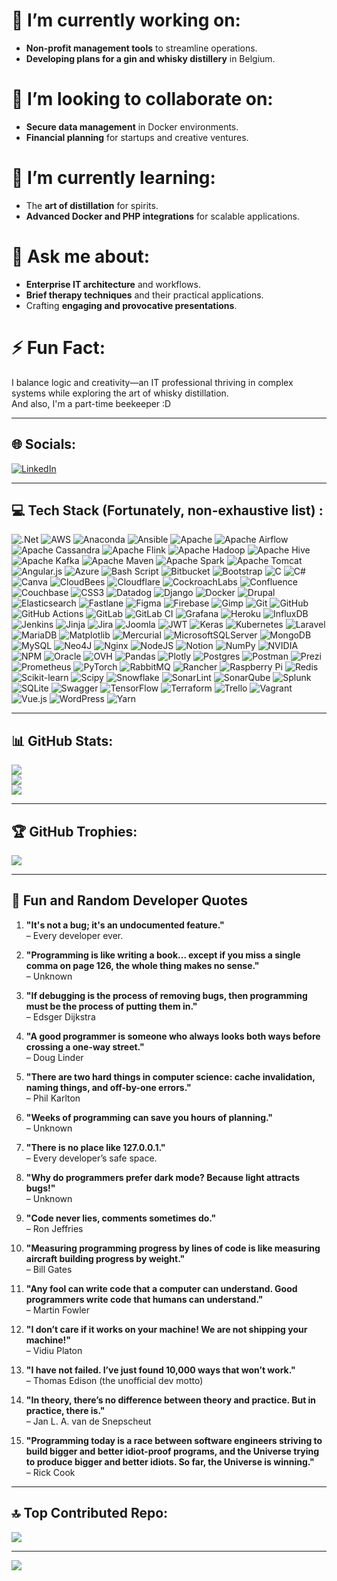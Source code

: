 # 🎯 I’m currently working on:
- **Non-profit management tools** to streamline operations.
- **Developing plans for a gin and whisky distillery** in Belgium.

# 🤝 I’m looking to collaborate on:
- **Secure data management** in Docker environments.
- **Financial planning** for startups and creative ventures.

# 🌱 I’m currently learning:
- The **art of distillation** for spirits.
- **Advanced Docker and PHP integrations** for scalable applications.

# 💬 Ask me about:
- **Enterprise IT architecture** and workflows.
- **Brief therapy techniques** and their practical applications.
- Crafting **engaging and provocative presentations**.

# ⚡ Fun Fact:
I balance logic and creativity—an IT professional thriving in complex systems while exploring the art of whisky distillation.  
And also, I'm a part-time beekeeper :D 

---

## 🌐 Socials:
[![LinkedIn](https://img.shields.io/badge/LinkedIn-%230077B5.svg?logo=linkedin&logoColor=white)](https://linkedin.com/in/cduverne)

---

## 💻 Tech Stack (Fortunately, non-exhaustive list) :
![.Net](https://img.shields.io/badge/.NET-5C2D91?style=flat&logo=.net&logoColor=white)
![AWS](https://img.shields.io/badge/AWS-%23FF9900.svg?style=flat&logo=amazon-aws&logoColor=white)
![Anaconda](https://img.shields.io/badge/Anaconda-%2344A833.svg?style=flat&logo=anaconda&logoColor=white)
![Ansible](https://img.shields.io/badge/ansible-%231A1918.svg?style=flat&logo=ansible&logoColor=white)
![Apache](https://img.shields.io/badge/apache-%23D42029.svg?style=flat&logo=apache&logoColor=white)
![Apache Airflow](https://img.shields.io/badge/Apache%20Airflow-017CEE?style=flat&logo=Apache%20Airflow&logoColor=white)
![Apache Cassandra](https://img.shields.io/badge/cassandra-%231287B1.svg?style=flat&logo=apache-cassandra&logoColor=white)
![Apache Flink](https://img.shields.io/badge/Apache%20Flink-E6526F?style=flat&logo=Apache%20Flink&logoColor=white)
![Apache Hadoop](https://img.shields.io/badge/Apache%20Hadoop-66CCFF?style=flat&logo=apachehadoop&logoColor=black)
![Apache Hive](https://img.shields.io/badge/Apache%20Hive-FDEE21?style=flat&logo=apachehive&logoColor=black)
![Apache Kafka](https://img.shields.io/badge/Apache%20Kafka-000?style=flat&logo=apachekafka)
![Apache Maven](https://img.shields.io/badge/Apache%20Maven-C71A36?style=flat&logo=Apache%20Maven&logoColor=white)
![Apache Spark](https://img.shields.io/badge/Apache%20Spark-FDEE21?style=flat&logo=apachespark&logoColor=black)
![Apache Tomcat](https://img.shields.io/badge/apache%20tomcat-%23F8DC75.svg?style=flat&logo=apache-tomcat&logoColor=black)
![Angular.js](https://img.shields.io/badge/angular.js-%23E23237.svg?style=flat&logo=angularjs&logoColor=white)
![Azure](https://img.shields.io/badge/azure-%230072C6.svg?style=flat&logo=microsoftazure&logoColor=white)
![Bash Script](https://img.shields.io/badge/bash_script-%23121011.svg?style=flat&logo=gnu-bash&logoColor=white)
![Bitbucket](https://img.shields.io/badge/bitbucket-%230047B3.svg?style=flat&logo=bitbucket&logoColor=white)
![Bootstrap](https://img.shields.io/badge/bootstrap-%238511FA.svg?style=flat&logo=bootstrap&logoColor=white)
![C](https://img.shields.io/badge/c-%2300599C.svg?style=flat&logo=c&logoColor=white)
![C#](https://img.shields.io/badge/c%23-%23239120.svg?style=flat&logo=csharp&logoColor=white)
![Canva](https://img.shields.io/badge/Canva-%2300C4CC.svg?style=flat&logo=Canva&logoColor=white)
![CloudBees](https://img.shields.io/badge/CloudBees-1997B5&?logo=cloudbees&logoColor=white&style=flat)
![Cloudflare](https://img.shields.io/badge/Cloudflare-F38020?style=flat&logo=Cloudflare&logoColor=white)
![CockroachLabs](https://img.shields.io/badge/Cockroach%20Labs-6933FF?style=flat&logo=Cockroach%20Labs&logoColor=white)
![Confluence](https://img.shields.io/badge/confluence-%23172BF4.svg?style=flat&logo=confluence&logoColor=white)
![Couchbase](https://img.shields.io/badge/Couchbase-EA2328?style=flat&logo=couchbase&logoColor=white)
![CSS3](https://img.shields.io/badge/css3-%231572B6.svg?style=flat&logo=css3&logoColor=white)
![Datadog](https://img.shields.io/badge/datadog-%23632CA6.svg?style=flat&logo=datadog&logoColor=white)
![Django](https://img.shields.io/badge/django-%23092E20.svg?style=flat&logo=django&logoColor=white)
![Docker](https://img.shields.io/badge/docker-%230db7ed.svg?style=flat&logo=docker&logoColor=white)
![Drupal](https://img.shields.io/badge/drupal-%230678BE.svg?style=flat&logo=drupal&logoColor=white)
![Elasticsearch](https://img.shields.io/badge/elasticsearch-%230377CC.svg?style=flat&logo=elasticsearch&logoColor=white)
![Fastlane](https://img.shields.io/badge/fastlane-%2382bd4e.svg?style=flat&logo=fastlane&logoColor=black)
![Figma](https://img.shields.io/badge/figma-%23F24E1E.svg?style=flat&logo=figma&logoColor=white)
![Firebase](https://img.shields.io/badge/firebase-a08021?style=flat&logo=firebase&logoColor=ffcd34)
![Gimp](https://img.shields.io/badge/Gimp-657D8B?style=flat&logo=gimp&logoColor=FFFFFF)
![Git](https://img.shields.io/badge/git-%23F05033.svg?style=flat&logo=git&logoColor=white)
![GitHub](https://img.shields.io/badge/github-%23121011.svg?style=flat&logo=github&logoColor=white)
![GitHub Actions](https://img.shields.io/badge/github%20actions-%232671E5.svg?style=flat&logo=githubactions&logoColor=white)
![GitLab](https://img.shields.io/badge/gitlab-%23181717.svg?style=flat&logo=gitlab&logoColor=white)
![GitLab CI](https://img.shields.io/badge/gitlab%20CI-%23181717.svg?style=flat&logo=gitlab&logoColor=white)
![Grafana](https://img.shields.io/badge/grafana-%23F46800.svg?style=flat&logo=grafana&logoColor=white)
![Heroku](https://img.shields.io/badge/heroku-%23430098.svg?style=flat&logo=heroku&logoColor=white)
![InfluxDB](https://img.shields.io/badge/InfluxDB-22ADF6?style=flat&logo=InfluxDB&logoColor=white)
![Jenkins](https://img.shields.io/badge/jenkins-%232C5263.svg?style=flat&logo=jenkins&logoColor=white)
![Jinja](https://img.shields.io/badge/jinja-white.svg?style=flat&logo=jinja&logoColor=black)
![Jira](https://img.shields.io/badge/jira-%230A0FFF.svg?style=flat&logo=jira&logoColor=white)
![Joomla](https://img.shields.io/badge/joomla-%235091CD.svg?style=flat&logo=joomla&logoColor=white)
![JWT](https://img.shields.io/badge/JWT-black?style=flat&logo=JSON%20web%20tokens)
![Keras](https://img.shields.io/badge/Keras-%23D00000.svg?style=flat&logo=Keras&logoColor=white)
![Kubernetes](https://img.shields.io/badge/kubernetes-%23326ce5.svg?style=flat&logo=kubernetes&logoColor=white)
![Laravel](https://img.shields.io/badge/laravel-%23FF2D20.svg?style=flat&logo=laravel&logoColor=white)
![MariaDB](https://img.shields.io/badge/MariaDB-003545?style=flat&logo=mariadb&logoColor=white)
![Matplotlib](https://img.shields.io/badge/Matplotlib-%23ffffff.svg?style=flat&logo=Matplotlib&logoColor=black)
![Mercurial](https://img.shields.io/badge/mercurial-999999.svg?style=flat&logo=mercurial&logoColor=white)
![MicrosoftSQLServer](https://img.shields.io/badge/Microsoft%20SQL%20Server-CC2927?style=flat&logo=microsoft%20sql%20server&logoColor=white)
![MongoDB](https://img.shields.io/badge/MongoDB-%234ea94b.svg?style=flat&logo=mongodb&logoColor=white)
![MySQL](https://img.shields.io/badge/mysql-4479A1.svg?style=flat&logo=mysql&logoColor=white)
![Neo4J](https://img.shields.io/badge/Neo4j-008CC1?style=flat&logo=neo4j&logoColor=white)
![Nginx](https://img.shields.io/badge/nginx-%23009639.svg?style=flat&logo=nginx&logoColor=white)
![NodeJS](https://img.shields.io/badge/node.js-6DA55F?style=flat&logo=node.js&logoColor=white)
![Notion](https://img.shields.io/badge/Notion-%23000000.svg?style=flat&logo=notion&logoColor=white)
![NumPy](https://img.shields.io/badge/numpy-%23013243.svg?style=flat&logo=numpy&logoColor=white)
![NVIDIA](https://img.shields.io/badge/cuda-000000.svg?style=flat&logo=nVIDIA&logoColor=green)
![NPM](https://img.shields.io/badge/NPM-%23CB3837.svg?style=flat&logo=npm&logoColor=white)
![Oracle](https://img.shields.io/badge/Oracle-F80000?style=flat&logo=oracle&logoColor=white)
![OVH](https://img.shields.io/badge/ovh-%23123F6D.svg?style=flat&logo=ovh&logoColor=#123F6D)
![Pandas](https://img.shields.io/badge/pandas-%23150458.svg?style=flat&logo=pandas&logoColor=white)
![Plotly](https://img.shields.io/badge/Plotly-%233F4F75.svg?style=flat&logo=plotly&logoColor=white)
![Postgres](https://img.shields.io/badge/postgres-%23316192.svg?style=flat&logo=postgresql&logoColor=white)
![Postman](https://img.shields.io/badge/Postman-FF6C37?style=flat&logo=postman&logoColor=white)
![Prezi](https://img.shields.io/badge/Prezi-%23000000.svg?style=flat&logo=Prezi&logoColor=white)
![Prometheus](https://img.shields.io/badge/Prometheus-E6522C?style=flat&logo=Prometheus&logoColor=white)
![PyTorch](https://img.shields.io/badge/PyTorch-%23EE4C2C.svg?style=flat&logo=PyTorch&logoColor=white)
![RabbitMQ](https://img.shields.io/badge/rabbitmq-FF6600?style=flat&logo=rabbitmq&logoColor=white)
![Rancher](https://img.shields.io/badge/rancher-%230075A8.svg?style=flat&logo=rancher&logoColor=white)
![Raspberry Pi](https://img.shields.io/badge/-Raspberry_Pi-C51A4A?style=flat&logo=Raspberry-Pi)
![Redis](https://img.shields.io/badge/redis-%23DD0031.svg?style=flat&logo=redis&logoColor=white)
![Scikit-learn](https://img.shields.io/badge/scikit--learn-%23F7931E.svg?style=flat&logo=scikit-learn&logoColor=white)
![Scipy](https://img.shields.io/badge/SciPy-%230C55A5.svg?style=flat&logo=scipy&logoColor=%white)
![Snowflake](https://img.shields.io/badge/snowflake-%2329B5E8.svg?style=flat&logo=snowflake&logoColor=white)
![SonarLint](https://img.shields.io/badge/SonarLint-CB2029?style=flat&logo=SONARLINT&logoColor=white)
![SonarQube](https://img.shields.io/badge/SonarQube-black?style=flat&logo=sonarqube&logoColor=4E9BCD)
![Splunk](https://img.shields.io/badge/splunk-%23000000.svg?style=flat&logo=splunk&logoColor=white)
![SQLite](https://img.shields.io/badge/sqlite-%2307405e.svg?style=flat&logo=sqlite&logoColor=white)
![Swagger](https://img.shields.io/badge/-Swagger-%23Clojure?style=flat&logo=swagger&logoColor=white)
![TensorFlow](https://img.shields.io/badge/TensorFlow-%23FF6F00.svg?style=flat&logo=TensorFlow&logoColor=white)
![Terraform](https://img.shields.io/badge/terraform-%235835CC.svg?style=flat&logo=terraform&logoColor=white)
![Trello](https://img.shields.io/badge/Trello-%23026AA7.svg?style=flat&logo=Trello&logoColor=white)
![Vagrant](https://img.shields.io/badge/vagrant-%231563FF.svg?style=flat&logo=vagrant&logoColor=white)
![Vue.js](https://img.shields.io/badge/vue.js-%2335495e.svg?style=flat&logo=vuedotjs&logoColor=%234FC08D)
![WordPress](https://img.shields.io/badge/WordPress-%23117AC9.svg?style=flat&logo=WordPress&logoColor=white)
![Yarn](https://img.shields.io/badge/yarn-%232C8EBB.svg?style=flat&logo=yarn&logoColor=white)

---

## 📊 GitHub Stats:
![](https://github-readme-stats.vercel.app/api?username=cduverne&theme=dark&hide_border=true&include_all_commits=true&count_private=true)<br/>
![](https://github-readme-streak-stats.herokuapp.com/?user=cduverne&theme=dark&hide_border=true)<br/>
![](https://github-readme-stats.vercel.app/api/top-langs/?username=cduverne&theme=dark&hide_border=true&include_all_commits=true&count_private=true&layout=compact)

---

## 🏆 GitHub Trophies:
![](https://github-profile-trophy.vercel.app/?username=cduverne&theme=radical&no-frame=true&no-bg=false&margin-w=4)

---

## 🎉 Fun and Random Developer Quotes

1. **"It's not a bug; it's an undocumented feature."**  
   – Every developer ever.

2. **"Programming is like writing a book... except if you miss a single comma on page 126, the whole thing makes no sense."**  
   – Unknown

3. **"If debugging is the process of removing bugs, then programming must be the process of putting them in."**  
   – Edsger Dijkstra

4. **"A good programmer is someone who always looks both ways before crossing a one-way street."**  
   – Doug Linder

5. **"There are two hard things in computer science: cache invalidation, naming things, and off-by-one errors."**  
   – Phil Karlton

6. **"Weeks of programming can save you hours of planning."**  
   – Unknown

7. **"There is no place like 127.0.0.1."**  
   – Every developer’s safe space.

8. **"Why do programmers prefer dark mode? Because light attracts bugs!"**  
   – Unknown

9. **"Code never lies, comments sometimes do."**  
   – Ron Jeffries

10. **"Measuring programming progress by lines of code is like measuring aircraft building progress by weight."**  
    – Bill Gates

11. **"Any fool can write code that a computer can understand. Good programmers write code that humans can understand."**  
    – Martin Fowler

12. **"I don’t care if it works on your machine! We are not shipping your machine!"**  
    – Vidiu Platon

13. **"I have not failed. I’ve just found 10,000 ways that won’t work."**  
    – Thomas Edison (the unofficial dev motto)

14. **"In theory, there’s no difference between theory and practice. But in practice, there is."**  
    – Jan L. A. van de Snepscheut

15. **"Programming today is a race between software engineers striving to build bigger and better idiot-proof programs, and the Universe trying to produce bigger and better idiots. So far, the Universe is winning."**  
    – Rick Cook

---

## 🔝 Top Contributed Repo:
![](https://github-contributor-stats.vercel.app/api?username=cduverne&limit=5&theme=dark&combine_all_yearly_contributions=true)

---

[![](https://visitcount.itsvg.in/api?id=cduverne&icon=0&color=0)](https://visitcount.itsvg.in)

<!-- Proudly created with GPRM ( https://gprm.itsvg.in ) -->
